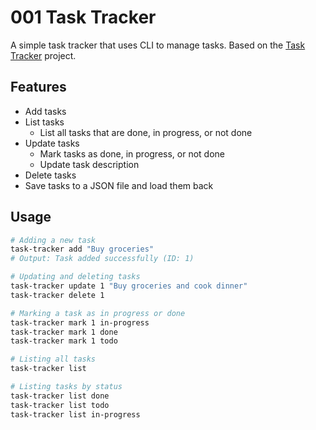 # 001 Task Tracker

A simple task tracker that uses CLI to manage tasks. Based on the [Task Tracker](https://roadmap.sh/projects/task-tracker) project.

## Features

- Add tasks
- List tasks
  - List all tasks that are done, in progress, or not done
- Update tasks
  - Mark tasks as done, in progress, or not done
  - Update task description
- Delete tasks
- Save tasks to a JSON file and load them back

## Usage

```bash
# Adding a new task
task-tracker add "Buy groceries"
# Output: Task added successfully (ID: 1)

# Updating and deleting tasks
task-tracker update 1 "Buy groceries and cook dinner"
task-tracker delete 1

# Marking a task as in progress or done
task-tracker mark 1 in-progress
task-tracker mark 1 done
task-tracker mark 1 todo

# Listing all tasks
task-tracker list

# Listing tasks by status
task-tracker list done
task-tracker list todo
task-tracker list in-progress
```
